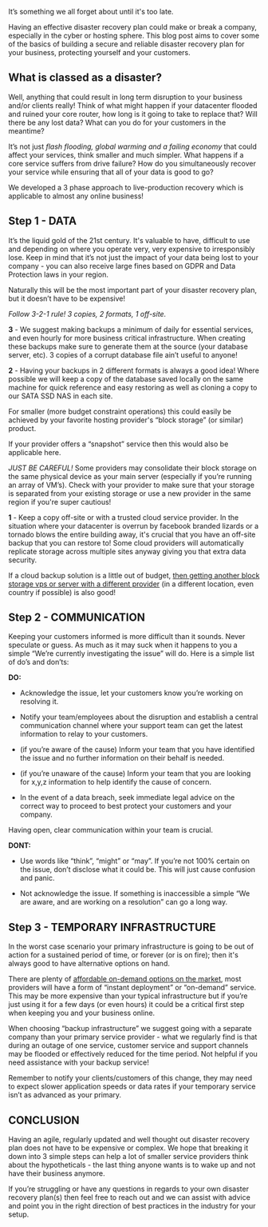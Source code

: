 [comment]: <>  (title:Creating an effective disaster recovery plan for your SaaS business.)
[comment]: <>  (author:Jack Cosens)
[comment]: <>  (description:Having an effective disaster recovery plan could make or break a company, especially in the cyber or hosting sphere. This blog post aims to cover some of the basics of building a secure and reliable disaster recovery plan for your business, protecting yourself and your customers.)
[comment]: <>  (readtime:6)
[comment]: <>  (picture:https://images.unsplash.com/photo-1485617359743-4dc5d2e53c89)
[comment]: <>  (timestamp:2023-03-14T16:24:40.412Z)
[commend]: <>  (tag:ARTICLE,HELP)

It’s something we all forget about until it's too late.

Having an effective disaster recovery plan could make or break a company, especially in the cyber or hosting sphere. This blog post aims to cover some of the basics of building a secure and reliable disaster recovery plan for your business, protecting yourself and your customers.

## What is classed as a disaster?

Well, anything that could result in long term disruption to your business and/or clients really! Think of what might happen if your datacenter flooded and ruined your core router, how long is it going to take to replace that? Will there be any lost data? What can you do for your customers in the meantime?

It’s not just *flash flooding, global warming and a failing economy* that could affect your services, think smaller and much simpler. What happens if a core service suffers from drive failure? How do you simultaneously recover your service while ensuring that all of your data is good to go?

We developed a 3 phase approach to live-production recovery which is applicable to almost any online business!

## Step 1 - DATA

It’s the liquid gold of the 21st century. It's valuable to have, difficult to use and depending on where you operate very, very expensive to irresponsibly lose. Keep in mind that it’s not just the impact of your data being lost to your company - you can also receive large fines based on GDPR and Data Protection laws in your region.

Naturally this will be the most important part of your disaster recovery plan, but it doesn’t have to be expensive!

*Follow 3-2-1 rule! 3 copies, 2 formats, 1 off-site.*

**3** - We suggest making backups a minimum of daily for essential services, and even hourly for more business critical infrastructure. When creating these backups make sure to generate them at the source (your database server, etc). 3 copies of a corrupt database file ain’t useful to anyone!

  

**2** - Having your backups in 2 different formats is always a good idea! Where possible we will keep a copy of the database saved locally on the same machine for quick reference and easy restoring as well as cloning a copy to our SATA SSD NAS in each site.

For smaller (more budget constraint operations) this could easily be achieved by your favorite hosting provider's “block storage” (or similar) product.

  

If your provider offers a “snapshot” service then this would also be applicable here.

  

*JUST BE CAREFUL!* Some providers may consolidate their block storage on the same physical device as your main server (especially if you’re running an array of VM’s). Check with your provider to make sure that your storage is separated from your existing storage or use a new provider in the same region if you're super cautious!

**1** - Keep a copy off-site or with a trusted cloud service provider. In the situation where your datacenter is overrun by facebook branded lizards or a tornado blows the entire building away, it's crucial that you have an off-site backup that you can restore to! Some cloud providers will automatically replicate storage across multiple sites anyway giving you that extra data security.

If a cloud backup solution is a little out of budget, [then getting another block storage vps or server with a different provider](https://scaleblade.com/products/metal) (in a different location, even country if possible) is also good!

  

## Step 2 - COMMUNICATION

Keeping your customers informed is more difficult than it sounds. Never speculate or guess. As much as it may suck when it happens to you a simple “We’re currently investigating the issue” will do. Here is a simple list of do’s and don’ts:

  

**DO:**

-   Acknowledge the issue, let your customers know you’re working on resolving it.
    
-   Notify your team/employees about the disruption and establish a central communication channel where your support team can get the latest information to relay to your customers.
    
-   (if you’re aware of the cause) Inform your team that you have identified the issue and no further information on their behalf is needed.
    
-   (if you’re unaware of the cause) Inform your team that you are looking for x,y,z information to help identify the cause of concern.
    
-   In the event of a data breach, seek immediate legal advice on the correct way to proceed to best protect your customers and your company.
    

  

Having open, clear communication within your team is crucial.

  

**DONT:**

-   Use words like “think”, “might” or “may”. If you’re not 100% certain on the issue, don’t disclose what it could be. This will just cause confusion and panic.
    
-   Not acknowledge the issue. If something is inaccessible a simple “We are aware, and are working on a resolution” can go a long way.
    

  

## Step 3 - TEMPORARY INFRASTRUCTURE

In the worst case scenario your primary infrastructure is going to be out of action for a sustained period of time, or forever (or is on fire); then it's always good to have alternative options on hand.

  

There are plenty of [affordable on-demand options on the market](https://scaleblade.com), most providers will have a form of “instant deployment” or “on-demand” service. This may be more expensive than your typical infrastructure but if you’re just using it for a few days (or even hours) it could be a critical first step when keeping you and your business online.

  

When choosing “backup infrastructure” we suggest going with a separate company than your primary service provider - what we regularly find is that during an outage of one service, customer service and support channels may be flooded or effectively reduced for the time period. Not helpful if you need assistance with your backup service!

  

Remember to notify your clients/customers of this change, they may need to expect slower application speeds or data rates if your temporary service isn’t as advanced as your primary.

  

## CONCLUSION

Having an agile, regularly updated and well thought out disaster recovery plan does not have to be expensive or complex. We hope that breaking it down into 3 simple steps can help a lot of smaller service providers think about the hypotheticals - the last thing anyone wants is to wake up and not have their business anymore.

  

If you’re struggling or have any questions in regards to your own disaster recovery plan(s) then feel free to reach out and we can assist with advice and point you in the right direction of best practices in the industry for your setup.

